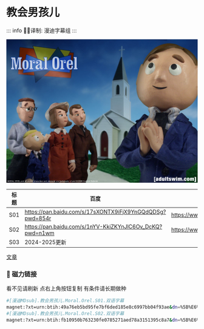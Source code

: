 # 教会男孩儿

::: info
✍🏻译制: 漫迪字幕组
:::

![1_5bPSckXxXx09JAMGYvCiew.jpeg](1_5bPSckXxXx09JAMGYvCiew.jpeg)

| 标题 | 百度 | 阿里 | MDpan |
| --- | --- | --- | --- |
| S01 | https://pan.baidu.com/s/17sXONTX9iFjX9YnGQdQDSg?pwd=854r | https://www.aliyundrive.com/s/mYpPXwGzfWX | https://mdpan.tk/%E6%95%99%E4%BC%9A%E7%94%B7%E5%AD%A9%E5%84%BF |
| S02 | https://pan.baidu.com/s/1nYV-KkiZKYnJlC6Ov_DcKQ?pwd=n1wm | https://www.aliyundrive.com/s/TBdW4H44PdT | https://mdpan.tk/%E6%95%99%E4%BC%9A%E7%94%B7%E5%AD%A9%E5%84%BF |
| S03 | 2024-2025更新 |  |  |

[文章](%E6%96%87%E7%AB%A0%20acde62d407a9490f8b7e858af003f679.csv)

### 🧲 磁力链接

看不见请刷新 点右上角按钮复制 有条件请长期做种

```bash
#[漫迪MDsub].教会男孩儿.Moral.Orel.S01.双语字幕
magnet:?xt=urn:btih:49a76eb5bd95fe7bf6ded185e8c6997bb04f93ae&dn=%5B%E6%BC%AB%E8%BF%AAMDsub%5D.%E6%95%99%E4%BC%9A%E7%94%B7%E5%AD%A9%E5%84%BF.Moral.Orel.S01.%E5%8F%8C%E8%AF%AD%E5%AD%97%E5%B9%95&tr=http%3A%2F%2Falltorrents.net%3A80%2Fbt%2Fannounce.php&tr=http%3A%2F%2Fbluebird-hd.org%2Fannounce.php&tr=http%3A%2F%2Fwww.thetradersden.org%2Fforums%2Ftracker%2Fannounce.php&tr=http%3A%2F%2Ftracker.trancetraffic.com%3A80%2Fannounce.php&tr=http%3A%2F%2Firrenhaus.dyndns.dk%3A80%2Fannounce.php&tr=http%3A%2F%2F1337.abcvg.info%3A80%2Fannounce&tr=http%3A%2F%2Fbt.beatrice-raws.org%3A80%2Fannounce&tr=http%3A%2F%2Fwww.tribalmixes.com%3A80%2Fannounce.php&tr=http%3A%2F%2Fwww.wareztorrent.com%3A80%2Fannounce
#[漫迪MDsub].教会男孩儿.Moral.Orel.S02.双语字幕
magnet:?xt=urn:btih:fb10950b763230fe0785271aed78a3151395c8a7&dn=%5B%E6%BC%AB%E8%BF%AAMDsub%5D.%E6%95%99%E4%BC%9A%E7%94%B7%E5%AD%A9%E5%84%BF.Moral.Orel.S02.%E5%8F%8C%E8%AF%AD%E5%AD%97%E5%B9%95&tr=http%3A%2F%2Falltorrents.net%3A80%2Fbt%2Fannounce.php&tr=http%3A%2F%2Fbluebird-hd.org%2Fannounce.php&tr=http%3A%2F%2Fwww.thetradersden.org%2Fforums%2Ftracker%2Fannounce.php&tr=http%3A%2F%2Ftracker.trancetraffic.com%3A80%2Fannounce.php&tr=http%3A%2F%2Firrenhaus.dyndns.dk%3A80%2Fannounce.php&tr=http%3A%2F%2F1337.abcvg.info%3A80%2Fannounce&tr=http%3A%2F%2Fbt.beatrice-raws.org%3A80%2Fannounce&tr=http%3A%2F%2Fwww.tribalmixes.com%3A80%2Fannounce.php&tr=http%3A%2F%2Fwww.wareztorrent.com%3A80%2Fannounce
```
